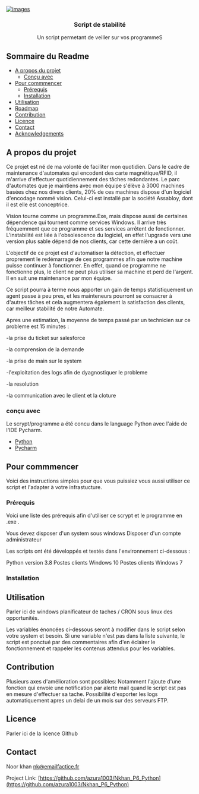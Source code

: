 
<!-- PROJECT LOGO -->

<a href="https://ibb.co/ZG6N78x"><img src="https://i.ibb.co/ydnV7yq/images.png" alt="images" border="0"></a>

  <h3 align="center">Script de stabilité</h3>

  <p align="center">
    Un script permetant de veiller sur vos programmeS
    <br />
    



<!-- Sommaire -->
## Sommaire du Readme

* [A propos du projet](#a-propos-du-projet)
  * [Conçu avec](#conçu-avec)
* [Pour commmencer](#Pour-commmencer)
  * [Prérequis](#Prérequis)
  * [Installation](#installation)
* [Utilisation](#Utilisation)
* [Roadmap](#roadmap)
* [Contribution](#contribution)
* [Licence](#Licence)
* [Contact](#contact)
* [Acknowledgements](#acknowledgements)



<!-- A propos du projet -->
## A propos du projet


Ce projet est né de ma volonté de faciliter mon quotidien. Dans le cadre de maintenance d'automates qui encodent des carte magnétique/RFID, il m'arrive d'effectuer quotidiennement des tâches redondantes. Le parc d'automates que je maintiens avec mon équipe s'élève à 3000 machines basées chez nos divers clients, 20% de ces machines dispose d'un logiciel d'encodage nommé vision. Celui-ci est installé par la société Assabloy, dont il est elle est conceptrice.

<!-- capture ici de l'interface vision -->
Vision tourne comme un programme.Exe, mais dispose aussi de certaines dépendence qui tournent comme services Windows. Il arrive très fréquemment que ce programme et ses services arrêtent de fonctionner.
L'instabilité est liée à l'obsolescence du logiciel, en effet l'upgrade vers une version plus sable dépend de nos clients, car cette dernière a un coût.
<!-- capture ici de l'interface services -->

L'objectif de ce projet est d'automatiser la détection, et effectuer proprement le redémarrage de ces programmes afin que notre machine puisse continuer à fonctionner.
En effet, quand ce programme ne fonctionne plus, le client ne peut plus utiliser sa machine et perd de l'argent. Il en suit une maintenance par mon équipe.

Ce script pourra à terme nous apporter un gain de temps statistiquement un agent passe à peu pres, et les mainteneurs pourront se consacrer à d'autres tâches et cela augmentera également la satisfaction des clients, car meilleur stabilité de notre Automate.

Apres une estimation, la moyenne de temps passé par un technicien sur ce probleme est 15 minutes :

-la prise du ticket sur salesforce

-la comprension de la demande

-la prise de main sur le system

-l'exploitation des logs afin de dyagnostiquer le probleme

-la resolution

-la communication avec le client et la cloture 



### conçu avec
Le scrypt/programme a été concu dans le language Python avec l'aide de l'IDE Pycharm.
* [Python](https://www.python.org/)
* [Pycharm](https://www.jetbrains.com/fr-fr/pycharm/promo/?gclid=EAIaIQobChMIsY6M37_V6wIVBqp3Ch3DJA6XEAAYASAAEgIrwfD_BwE)




<!-- GETTING STARTED -->
## Pour commmencer 

Voici des instructions simples pour que vous puissiez vous aussi utiliser ce script et l'adapter à votre infrastucture.


### Prérequis

Voici une liste des prérequis afin d'utiliser ce scrypt et le programme en .exe .

Vous devez disposer d'un system sous windows
Disposer d'un compte administrateur 


Les scripts ont été développés et testés dans l'environnement ci-dessous :


Python version 3.8
Postes clients Windows 10
Postes clients Windows 7


### Installation





<!-- USAGE EXAMPLES -->
## Utilisation

Parler ici de windows planificateur de taches / CRON sous linux des opportunités.

Les variables énoncées ci-dessous seront à modifier dans le script selon votre system et besoin. Si une variable n'est pas dans la liste suivante, le script est ponctué par des commentaires afin d'en éclairer le fonctionnement et rappeler les contenus attendus pour les variables.




<!-- CONTRIBUTING -->
## Contribution

Plusieurs axes d'amélioration sont possibles:
Notamment l'ajoute d'une fonction qui envoie une notification par alerte mail quand le script est pas en mesure d'effectuer sa tache. 
Possibilité d'exporter les logs automatiquement apres un delai de un mois sur des serveurs FTP.





<!-- LICENCE -->
## Licence

Parler ici de la licence Github



<!-- CONTACT -->
## Contact

Noor khan nk@emailfactice.fr

Project Link: [https://github.com/azura1003/Nkhan_P6_Python](https://github.com/azura1003/Nkhan_P6_Python)









